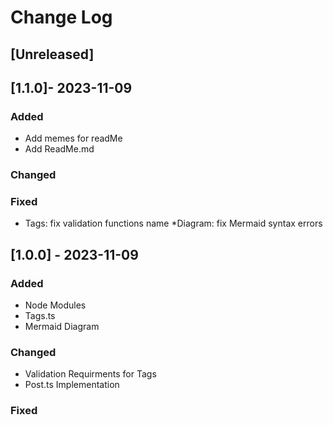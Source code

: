 
# Change Log
 
## [Unreleased] 

## [1.1.0]- 2023-11-09
 
### Added

  * Add memes for readMe
  * Add ReadMe.md

 
### Changed
 
### Fixed
* Tags: fix validation functions name
*Diagram: fix Mermaid syntax errors
 
## [1.0.0] - 2023-11-09
  
### Added

  * Node Modules
  * Tags.ts
  * Mermaid Diagram

 
### Changed
* Validation Requirments for Tags
* Post.ts Implementation

### Fixed
